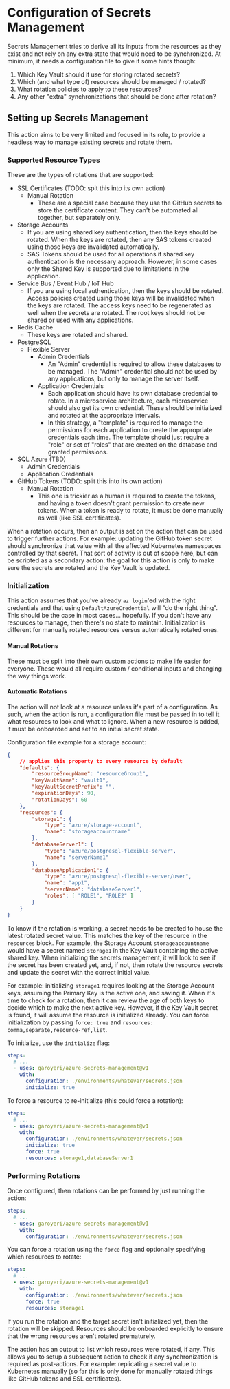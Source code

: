 # Configuration of Secrets Management

Secrets Management tries to derive all its inputs from the resources as they exist and not rely on any extra state that would need to be synchronized. At minimum, it needs a configuration file to give it some hints though:

1. Which Key Vault should it use for storing rotated secrets?
2. Which (and what type of) resources should be managed / rotated?
3. What rotation policies to apply to these resources?
4. Any other "extra" synchronizations that should be done after rotation?

## Setting up Secrets Management

This action aims to be very limited and focused in its role, to provide a headless way to manage existing secrets and rotate them.

### Supported Resource Types

These are the types of rotations that are supported:

* SSL Certificates (TODO: splt this into its own action)
  * Manual Rotation
    * These are a special case because they use the GitHub secrets to store the certificate content. They can't be automated all together, but separately only.
* Storage Accounts
  * If you are using shared key authentication, then the keys should be rotated. When the keys are rotated, then any SAS tokens created using those keys are invalidated automatically.
  * SAS Tokens should be used for all operations if shared key authentication is the necessary approach. However, in some cases only the Shared Key is supported due to limitations in the application.
* Service Bus / Event Hub / IoT Hub
  * If you are using local authentication, then the keys should be rotated. Access policies created using those keys will be invalidated when the keys are rotated. The access keys need to be regenerated as well when the secrets are rotated. The root keys should not be shared or used with any applications.
* Redis Cache
  * These keys are rotated and shared.
* PostgreSQL
  * Flexible Server
    * Admin Credentials
      * An "Admin" credential is required to allow these databases to be managed. The "Admin" credential should not be used by any applications, but only to manage the server itself.
    * Application Credentials
      * Each application should have its own database credential to rotate. In a microservice architecture, each microservice should also get its own credential. These should be initialized and rotated at the appropriate intervals.
      * In this strategy, a "template" is required to manage the permissions for each application to create the appropriate credentials each time. The template should just require a "role" or set of "roles" that are created on the database and granted permissions.
* SQL Azure (TBD)
  * Admin Credentials
  * Application Credentials
* GitHub Tokens (TODO: split this into its own action)
  * Manual Rotation
    * This one is trickier as a human is required to create the tokens, and having a token doesn't grant permission to create new tokens. When a token is ready to rotate, it must be done manually as well (like SSL certificates).

When a rotation occurs, then an output is set on the action that can be used to trigger further actions. For example: updating the GitHub token secret should synchronize that value with all the affected Kubernetes namespaces controlled by that secret. That sort of activity is out of scope here, but can be scripted as a secondary action: the goal for this action is only to make sure the secrets are rotated and the Key Vault is updated.

### Initialization

This action assumes that you've already `az login`'ed with the right credentials and that using `DefaultAzureCredential` will "do the right thing". This should be the case in most cases... hopefully. If you don't have any resources to manage, then there's no state to maintain. Initialization is different for manually rotated resources versus automatically rotated ones.

#### Manual Rotations

These must be split into their own custom actions to make life easier for everyone. These would all require custom / conditional inputs and changing the way things work.

#### Automatic Rotations

The action will not look at a resource unless it's part of a configuration. As such, when the action is run, a configuration file must be passed in to tell it what resources to look and what to ignore. When a new resource is added, it must be onboarded and set to an initial secret state.

Configuration file example for a storage account:

```json
{
    // applies this property to every resource by default
    "defaults": {
        "resourceGroupName": "resourceGroup1",
        "keyVaultName": "vault1",
        "keyVaultSecretPrefix": "",
        "expirationDays": 90,
        "rotationDays": 60
    },
    "resources": {
        "storage1": {
            "type": "azure/storage-account",
            "name": "storageaccountname"
        },
        "databaseServer1": {
            "type": "azure/postgresql-flexible-server",
            "name": "serverName1"
        },
        "databaseApplication1": {
            "type": "azure/postgresql-flexible-server/user",
            "name": "app1",
            "serverName": "databaseServer1",
            "roles": [ "ROLE1", "ROLE2" ]
        }
    }
}
```

To know if the rotation is working, a secret needs to be created to house the latest rotated secret value. This matches the key of the resource in the `resources` block. For example, the Storage Account `storageaccountname` would have a secret named `storage1` in the Key Vault containing the active shared key. When initializing the secrets management, it will look to see if the secret has been created yet, and, if not, then rotate the resource secrets and update the secret with the correct initial value.

For example: initializing `storage1` requires looking at the Storage Account keys, assuming the Primary Key is the active one, and saving it. When it's time to check for a rotation, then it can review the age of both keys to decide which to make the next active key. However, if the Key Vault secret is found, it will assume the resource is initialized already. You can force initialization by passing `force: true` and `resources: comma,separate,resource-ref,list`.

To initialize, use the `initialize` flag:

```yaml
steps:
  # ...
  - uses: garoyeri/azure-secrets-management@v1
    with:
      configuration: ./environments/whatever/secrets.json
      initialize: true
```

To force a resource to re-initialize (this could force a rotation):

```yaml
steps:
  # ...
  - uses: garoyeri/azure-secrets-management@v1
    with:
      configuration: ./environments/whatever/secrets.json
      initialize: true
      force: true
      resources: storage1,databaseServer1
```

### Performing Rotations

Once configured, then rotations can be performed by just running the action:

```yaml
steps:
  # ...
  - uses: garoyeri/azure-secrets-management@v1
    with:
      configuration: ./environments/whatever/secrets.json
```

You can force a rotation using the `force` flag and optionally specifying which resources to rotate:

```yaml
steps:
  # ...
  - uses: garoyeri/azure-secrets-management@v1
    with:
      configuration: ./environments/whatever/secrets.json
      force: true
      resources: storage1
```

If you run the rotation and the target secret isn't initialized yet, then the rotation will be skipped. Resources should be onboarded explicitly to ensure that the wrong resources aren't rotated prematurely.

The action has an output to list which resources were rotated, if any. This allows you to setup a subsequent action to check if any synchronization is required as post-actions. For example: replicating a secret value to Kubernetes manually (so far this is only done for manually rotated things like GitHub tokens and SSL certificates).